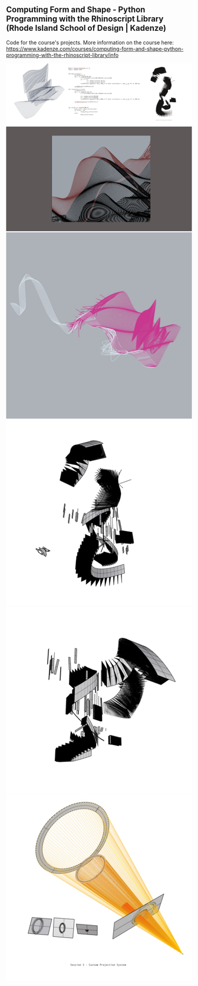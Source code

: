 

## Computing Form and Shape - Python Programming with the Rhinoscript Library (Rhode Island School of Design | Kadenze)


Code for the course's projects. More information on the course here: https://www.kadenze.com/courses/computing-form-and-shape-python-programming-with-the-rhinoscript-library/info

<img src=./1.jpg>
<img src=./2.jpg>
<img src=./3.jpg>
<img src=./4.jpg>
<img src=./5.jpg>
<img src=./6.png>
